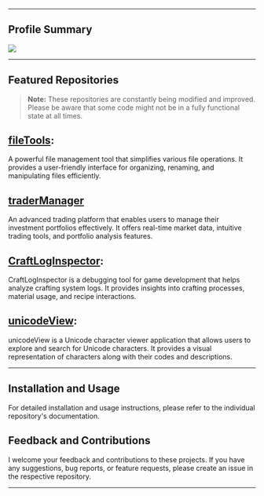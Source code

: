 
---
## Profile Summary

![](http://github-profile-summary-cards.vercel.app/api/cards/profile-details?username=xkomorebi&theme=default)

---
## Featured Repositories

> **Note:** These repositories are constantly being modified and improved. Please be aware that some code might not be in a fully functional state at all times.

## [fileTools](https://github.com/xKomorebi/fileTools):
A powerful file management tool that simplifies various file operations. It provides a user-friendly interface for organizing, renaming, and manipulating files efficiently.

## [traderManager](https://github.com/xKomorebi/traderManager)
An advanced trading platform that enables users to manage their investment portfolios effectively. It offers real-time market data, intuitive trading tools, and portfolio analysis features.

## [CraftLogInspector](https://github.com/xKomorebi/CraftLogInspector):
CraftLogInspector is a debugging tool for game development that helps analyze crafting system logs. It provides insights into crafting processes, material usage, and recipe interactions.

## [unicodeView](https://github.com/xKomorebi/unicodeView):
unicodeView is a Unicode character viewer application that allows users to explore and search for Unicode characters. It provides a visual representation of characters along with their codes and descriptions.

---

## Installation and Usage
For detailed installation and usage instructions, please refer to the individual repository's documentation.

## Feedback and Contributions
I welcome your feedback and contributions to these projects. If you have any suggestions, bug reports, or feature requests, please create an issue in the respective repository.

---
